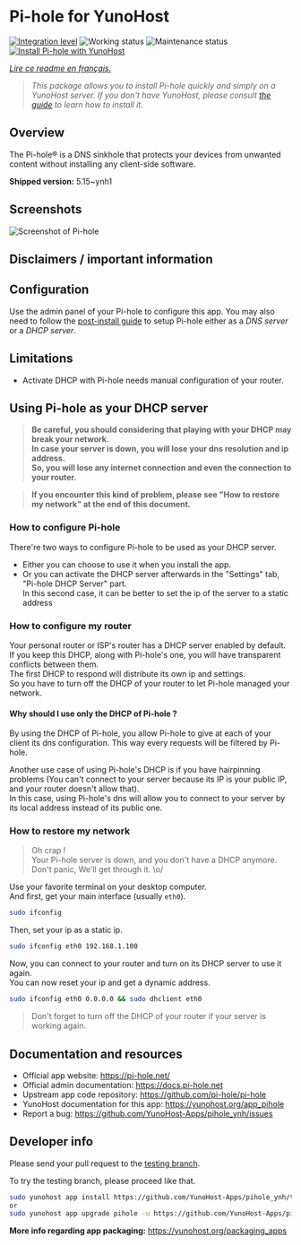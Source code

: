 <!--
N.B.: This README was automatically generated by https://github.com/YunoHost/apps/tree/master/tools/README-generator
It shall NOT be edited by hand.
-->

# Pi-hole for YunoHost

[![Integration level](https://dash.yunohost.org/integration/pihole.svg)](https://dash.yunohost.org/appci/app/pihole) ![Working status](https://ci-apps.yunohost.org/ci/badges/pihole.status.svg) ![Maintenance status](https://ci-apps.yunohost.org/ci/badges/pihole.maintain.svg)  
[![Install Pi-hole with YunoHost](https://install-app.yunohost.org/install-with-yunohost.svg)](https://install-app.yunohost.org/?app=pihole)

*[Lire ce readme en français.](./README_fr.md)*

> *This package allows you to install Pi-hole quickly and simply on a YunoHost server.
If you don't have YunoHost, please consult [the guide](https://yunohost.org/#/install) to learn how to install it.*

## Overview

The Pi-hole® is a DNS sinkhole that protects your devices from unwanted content without installing any client-side software.

**Shipped version:** 5.15~ynh1

## Screenshots

![Screenshot of Pi-hole](./doc/screenshots/dashboard.png)

## Disclaimers / important information

## Configuration

Use the admin panel of your Pi-hole to configure this app. You may also need to follow the [post-install guide](https://docs.pi-hole.net/main/post-install/) to setup Pi-hole either as a *DNS server* or a *DHCP server*.

## Limitations

* Activate DHCP with Pi-hole needs manual configuration of your router.

## Using Pi-hole as your DHCP server

> **Be careful, you should considering that playing with your DHCP may break your network.  
In case your server is down, you will lose your dns resolution and ip address.  
So, you will lose any internet connection and even the connection to your router.**

> **If you encounter this kind of problem, please see "How to restore my network" at the end of this document.**

### How to configure Pi-hole

There're two ways to configure Pi-hole to be used as your DHCP server.
- Either you can choose to use it when you install the app.
- Or you can activate the DHCP server afterwards in the "Settings" tab, "Pi-hole DHCP Server" part.  
In this second case, it can be better to set the ip of the server to a static address

### How to configure my router

Your personal router or ISP's router has a DHCP server enabled by default.  
If you keep this DHCP, along with Pi-hole's one, you will have transparent conflicts between them.  
The first DHCP to respond will distribute its own ip and settings.  
So you have to turn off the DHCP of your router to let Pi-hole managed your network.

#### Why should I use only the DHCP of Pi-hole ?

By using the DHCP of Pi-hole, you allow Pi-hole to give at each of your client its dns configuration. This way every requests will be filtered by Pi-hole.

Another use case of using Pi-hole's DHCP is if you have hairpinning problems (You can't connect to your server because its IP is your public IP, and your router doesn't allow that).  
In this case, using Pi-hole's dns will allow you to connect to your server by its local address instead of its public one.

### How to restore my network

> Oh crap !  
Your Pi-hole server is down, and you don't have a DHCP anymore.  
Don't panic, We'll get through it. \o/

Use your favorite terminal on your desktop computer.  
And first, get your main interface (usually `eth0`).
``` bash
sudo ifconfig
```

Then, set your ip as a static ip.
``` bash
sudo ifconfig eth0 192.168.1.100
```

Now, you can connect to your router and turn on its DHCP server to use it again.  
You can now reset your ip and get a dynamic address.
``` bash
sudo ifconfig eth0 0.0.0.0 && sudo dhclient eth0
```

> Don't forget to turn off the DHCP of your router if your server is working again.
## Documentation and resources

* Official app website: <https://pi-hole.net/>
* Official admin documentation: <https://docs.pi-hole.net>
* Upstream app code repository: <https://github.com/pi-hole/pi-hole>
* YunoHost documentation for this app: <https://yunohost.org/app_pihole>
* Report a bug: <https://github.com/YunoHost-Apps/pihole_ynh/issues>

## Developer info

Please send your pull request to the [testing branch](https://github.com/YunoHost-Apps/pihole_ynh/tree/testing).

To try the testing branch, please proceed like that.

``` bash
sudo yunohost app install https://github.com/YunoHost-Apps/pihole_ynh/tree/testing --debug
or
sudo yunohost app upgrade pihole -u https://github.com/YunoHost-Apps/pihole_ynh/tree/testing --debug
```

**More info regarding app packaging:** <https://yunohost.org/packaging_apps>
